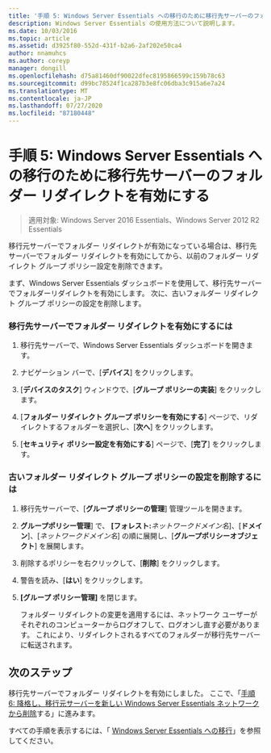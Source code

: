 ```yaml
---
title: '手順 5: Windows Server Essentials への移行のために移行先サーバーのフォルダー リダイレクトを有効にする'
description: Windows Server Essentials の使用方法について説明します。
ms.date: 10/03/2016
ms.topic: article
ms.assetid: d3925f80-552d-431f-b2a6-2af202e50ca4
author: nnamuhcs
ms.author: coreyp
manager: dongill
ms.openlocfilehash: d75a81460df90022dfec8195866599c159b78c63
ms.sourcegitcommit: d99bc78524f1ca287b3e8fc06dba3c915a6e7a24
ms.translationtype: MT
ms.contentlocale: ja-JP
ms.lasthandoff: 07/27/2020
ms.locfileid: "87180448"
---
```

# <a name="step-5-enable-folder-redirection-on-the-destination-server-for-windows-server-essentials-migration"></a>手順 5: Windows Server Essentials への移行のために移行先サーバーのフォルダー リダイレクトを有効にする

>適用対象: Windows Server 2016 Essentials、Windows Server 2012 R2 Essentials

移行元サーバーでフォルダー リダイレクトが有効になっている場合は、移行先サーバーでフォルダー リダイレクトを有効にしてから、以前のフォルダー リダイレクト グループ ポリシー設定を削除できます。

 まず、Windows Server Essentials ダッシュボードを使用して、移行先サーバーでフォルダーリダイレクトを有効にします。 次に、古いフォルダー リダイレクト グループ ポリシーの設定を削除します。

### <a name="to-enable-folder-redirection-on-the-destination-server"></a>移行先サーバーでフォルダー リダイレクトを有効にするには

1.  移行先サーバーで、Windows Server Essentials ダッシュボードを開きます。

2.  ナビゲーション バーで、[**デバイス**] をクリックします。

3.  [**デバイスのタスク**] ウィンドウで、[**グループ ポリシーの実装**] をクリックします。

4.  [**フォルダー リダイレクト グループ ポリシーを有効にする**] ページで、リダイレクトするフォルダーを選択し、[**次へ**] をクリックします。

5.  [**セキュリティ ポリシー設定を有効にする**] ページで、[**完了**] をクリックします。

### <a name="to-delete-the-old-folder-redirection-group-policy-setting"></a>古いフォルダー リダイレクト グループ ポリシーの設定を削除するには

1. 移行先サーバーで、[**グループ ポリシーの管理**] 管理ツールを開きます。

2. **グループポリシー管理**] で、 **[フォレスト:**<em>ネットワークドメイン名</em>]、[**ドメイン**]、[*ネットワークドメイン名*] の順に展開し、[**グループポリシーオブジェクト**] を展開します。

3. 削除するポリシーを右クリックして、[**削除**] をクリックします。

4. 警告を読み、[**はい**] をクリックします。

5. **[グループ ポリシー管理]** を閉じます。

   フォルダー リダイレクトの変更を適用するには、ネットワーク ユーザーがそれぞれのコンピューターからログオフして、ログオンし直す必要があります。 これにより、リダイレクトされるすべてのフォルダーが移行先サーバーに転送されます。

## <a name="next-steps"></a>次のステップ
 移行先サーバーでフォルダー リダイレクトを有効にしました。 ここで、「[手順 6: 降格し、移行元サーバーを新しい Windows Server Essentials ネットワークから削除](Step-6--Demote-and-remove-the-Source-Server-from-the-new-Windows-Server-Essentials-network.md)する」に進みます。


すべての手順を表示するには、「 [Windows Server Essentials への移行](Migrate-from-Previous-Versions-to-Windows-Server-Essentials-or-Windows-Server-Essentials-Experience.md)」を参照してください。


